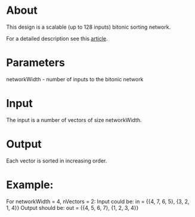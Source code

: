 # About
This design is a scalable (up to 128 inputs) bitonic sorting network.

For a detailed description see this
[article](http://en.wikipedia.org/wiki/Bitonic_sorter).

# Parameters
  networkWidth - number of inputs to the bitonic network

# Input
  The input is a number of vectors of size networkWidth.

# Output
  Each vector is sorted in increasing order.

# Example:
  For networkWidth = 4, nVectors = 2:
  Input could be:
    in  = {{4, 7, 6, 5}, {3, 2, 1, 4}}
  Output should be:
    out = {{4, 5, 6, 7}, {1, 2, 3, 4}}
